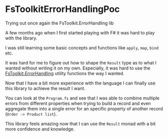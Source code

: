 # FsToolkitErrorHandlingPoc
Trying out once again the FsToolkit.ErrorHandling lib


A few months ago when I first started playing with F# it was hard to play with the library.

I was still learning some basic concepts and functions like `apply`, `map`, `bind` etc.

It was hard for me to figure out how to shape the `Result` type as to what I wanted without writing it on my own.
Especially, it was hard to use the [FsToolkit.ErrorHandling](https://demystifyfp.gitbook.io/fstoolkit-errorhandling/) utility functions the way I wanted.

Now that I have a bit more experience with the language I can finally use this library to achieve the result I want.

You can look at the `Program.fs` and see that I was able to combine multiple errors from different properties when trying to build a record 
and even aggregate them into a single error for an specific property of another record (`Order -> Product list`).

This library feels amazing now that I can use the `Result` monad with a bit more confidence and knowledge.

